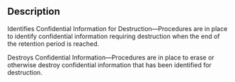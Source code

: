 ## Description

Identifies Confidential Information for Destruction—Procedures are in place to identify confidential information requiring destruction when the end of the retention period is reached.

Destroys Confidential Information—Procedures are in place to erase or otherwise destroy confidential information that has been identified for destruction.